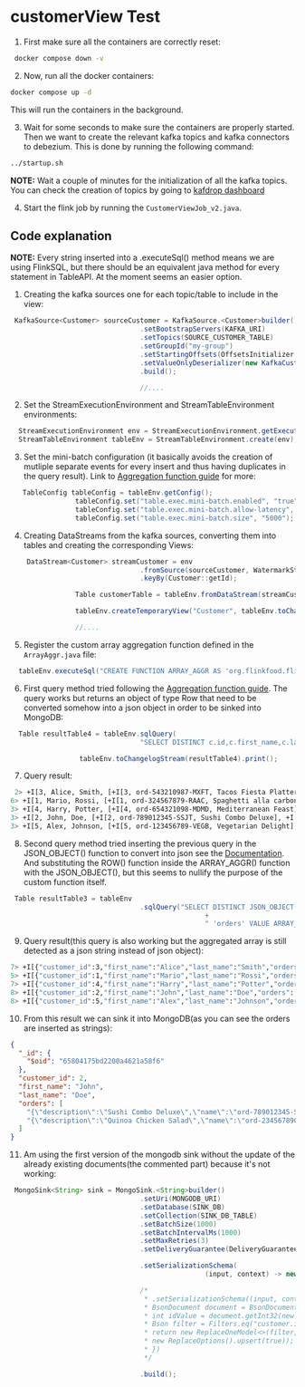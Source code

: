 # customerView Test

1. First make sure all the containers are correctly reset:

```bash
 docker compose down -v
```

2. Now, run all the docker containers:

```bash
docker compose up -d
```

This will run the containers in the background.

3. Wait for some seconds to make sure the containers are properly started. Then we want to create the relevant kafka topics and kafka connectors to debezium. This is done by running the following command:

```bash
../startup.sh
```

**NOTE:** Wait a couple of minutes for the initialization of all the kafka topics.
You can check the creation of topics by going to [kafdrop dashboard](http://localhost:9000`)

4. Start the flink job by running the `CustomerViewJob_v2.java`.

## Code explanation

**NOTE:** Every string inserted into a .executeSql() method means we are using FlinkSQL, but there should be an equivalent java method for every statement in TableAPI. At the moment seems an easier option.

1. Creating the kafka sources one for each topic/table to include in the view:

```java
 KafkaSource<Customer> sourceCustomer = KafkaSource.<Customer>builder()
                                .setBootstrapServers(KAFKA_URI)
                                .setTopics(SOURCE_CUSTOMER_TABLE)
                                .setGroupId("my-group")
                                .setStartingOffsets(OffsetsInitializer.earliest())
                                .setValueOnlyDeserializer(new KafkaCustomerSchema())
                                .build();

                                //....

```

2. Set the StreamExecutionEnvironment and StreamTableEnvironment environments:

```java
  StreamExecutionEnvironment env = StreamExecutionEnvironment.getExecutionEnvironment();
  StreamTableEnvironment tableEnv = StreamTableEnvironment.create(env);
```

3. Set the mini-batch configuration (it basically avoids the creation of mutliple separate events for every insert and thus having duplicates in the query result). Link to [Aggregation function guide](https://www.youtube.com/watch?v=ICJ7-YyaC-4`) for more:

```java
   TableConfig tableConfig = tableEnv.getConfig();
                tableConfig.set("table.exec.mini-batch.enabled", "true");
                tableConfig.set("table.exec.mini-batch.allow-latency", "5 s");
                tableConfig.set("table.exec.mini-batch.size", "5000");
```

4. Creating DataStreams from the kafka sources, converting them into tables and creating the corresponding Views:

```java
    DataStream<Customer> streamCustomer = env
                                .fromSource(sourceCustomer, WatermarkStrategy.noWatermarks(), "Kafka Source")
                                .keyBy(Customer::getId);

                Table customerTable = tableEnv.fromDataStream(streamCustomer);

                tableEnv.createTemporaryView("Customer", tableEnv.toChangelogStream(customerTable));

                //....
```

5. Register the custom array aggregation function defined in the `ArrayAggr.java` file:

```java
  tableEnv.executeSql("CREATE FUNCTION ARRAY_AGGR AS 'org.flinkfood.flinkjobs.ArrayAggr';");
```

6. First query method tried following the [Aggregation function guide](https://www.youtube.com/watch?v=ICJ7-YyaC-4`). The query works but returns an object of type Row that need to be converted somehow into a json object in order to be sinked into MongoDB:

```java
  Table resultTable4 = tableEnv.sqlQuery(
                                "SELECT DISTINCT c.id,c.first_name,c.last_name,(SELECT ARRAY_AGGR(ROW(o.id,o.name,o.description)) FROM Orders o WHERE o.customer_id = c.id) FROM Customer c;");

                 tableEnv.toChangelogStream(resultTable4).print();
```

7. Query result:

```bash
 2> +I[3, Alice, Smith, [+I[3, ord-543210987-MXFT, Tacos Fiesta Platter], +I[8, ord-345678901-FRST, Fajitas Fiesta]]]
6> +I[1, Mario, Rossi, [+I[1, ord-324567879-RAAC, Spaghetti alla carbonara], +I[6, ord-987654321-THTD, Teriyaki Chicken Bento]]]
3> +I[4, Harry, Potter, [+I[4, ord-654321098-MDMD, Mediterranean Feast], +I[9, ord-876543210-PPSS, Prosciutto and Pesto Sandwich]]]
3> +I[2, John, Doe, [+I[2, ord-789012345-SSJT, Sushi Combo Deluxe], +I[7, ord-234567890-QCTC, Quinoa Chicken Salad]]]
3> +I[5, Alex, Johnson, [+I[5, ord-123456789-VEGB, Vegetarian Delight], +I[10, ord-567890123-VGPI, Vegan Pizza]]]
```

8. Second query method tried inserting the previous query in the JSON_OBJECT() function to convert into json see the [Documentation](https://nightlies.apache.org/flink/flink-docs-release-1.18/docs/dev/table/functions/systemfunctions/#json-functions). And substituting the ROW() function inside the ARRAY_AGGR() function with the JSON_OBJECT(), but this seems to nullify the purpose of the custom function itself.

```java
 Table resultTable3 = tableEnv
                                .sqlQuery("SELECT DISTINCT JSON_OBJECT('customer_id' VALUE c.id, 'first_name' VALUE c.first_name, 'last_name' VALUE c.last_name, \n"
                                                +
                                                " 'orders' VALUE ARRAY_AGGR(JSON_OBJECT('order_id' VALUE o.id, 'name' VALUE o.name, 'description' VALUE o.description)))as customer_view FROM Customer c  INNER JOIN  Orders o ON o.customer_id = c.id GROUP BY c.id, c.first_name, c.last_name;");
```

9. Query result(this query is also working but the aggregated array is still detected as a json string instead of json object):

```bash
7> +I[{"customer_id":3,"first_name":"Alice","last_name":"Smith","orders":["{\"description\":\"Tacos Fiesta Platter\",\"name\":\"ord-543210987-MXFT\",\"order_id\":3}","{\"description\":\"Fajitas Fiesta\",\"name\":\"ord-345678901-FRST\",\"order_id\":8}"]}]
5> +I[{"customer_id":1,"first_name":"Mario","last_name":"Rossi","orders":["{\"description\":\"Spaghetti alla carbonara\",\"name\":\"ord-324567879-RAAC\",\"order_id\":1}","{\"description\":\"Teriyaki Chicken Bento\",\"name\":\"ord-987654321-THTD\",\"order_id\":6}"]}]
7> +I[{"customer_id":4,"first_name":"Harry","last_name":"Potter","orders":["{\"description\":\"Mediterranean Feast\",\"name\":\"ord-654321098-MDMD\",\"order_id\":4}","{\"description\":\"Prosciutto and Pesto Sandwich\",\"name\":\"ord-876543210-PPSS\",\"order_id\":9}"]}]
8> +I[{"customer_id":2,"first_name":"John","last_name":"Doe","orders":["{\"description\":\"Sushi Combo Deluxe\",\"name\":\"ord-789012345-SSJT\",\"order_id\":2}","{\"description\":\"Quinoa Chicken Salad\",\"name\":\"ord-234567890-QCTC\",\"order_id\":7}"]}]
8> +I[{"customer_id":5,"first_name":"Alex","last_name":"Johnson","orders":["{\"description\":\"Vegetarian Delight\",\"name\":\"ord-123456789-VEGB\",\"order_id\":5}","{\"description\":\"Vegan Pizza\",\"name\":\"ord-567890123-VGPI\",\"order_id\":10}"]}]
```

10. From this result we can sink it into MongoDB(as you can see the orders are inserted as strings):

```json
{
  "_id": {
    "$oid": "65804175bd2200a4621a58f6"
  },
  "customer_id": 2,
  "first_name": "John",
  "last_name": "Doe",
  "orders": [
    "{\"description\":\"Sushi Combo Deluxe\",\"name\":\"ord-789012345-SSJT\",\"order_id\":2}",
    "{\"description\":\"Quinoa Chicken Salad\",\"name\":\"ord-234567890-QCTC\",\"order_id\":7}"
  ]
}
```

11. Am using the first version of the mongodb sink without the update of the already existing documents(the commented part) because it's not working:

```java
 MongoSink<String> sink = MongoSink.<String>builder()
                                .setUri(MONGODB_URI)
                                .setDatabase(SINK_DB)
                                .setCollection(SINK_DB_TABLE)
                                .setBatchSize(1000)
                                .setBatchIntervalMs(1000)
                                .setMaxRetries(3)
                                .setDeliveryGuarantee(DeliveryGuarantee.AT_LEAST_ONCE)

                                .setSerializationSchema(
                                                (input, context) -> new InsertOneModel<>(BsonDocument.parse(input)))

                                /*
                                 * .setSerializationSchema((input, context) -> {
                                 * BsonDocument document = BsonDocument.parse(input);
                                 * int idValue = document.getInt32(new String("customer_id")).getValue();
                                 * Bson filter = Filters.eq("customer.id", idValue);
                                 * return new ReplaceOneModel<>(filter, document,
                                 * new ReplaceOptions().upsert(true));
                                 * })
                                 */

                                .build();
```
